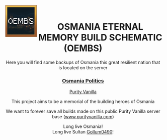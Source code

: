 <!--suppress HtmlDeprecatedAttribute -->
<div align="center">
<img alt="OSMANIA ETERNAL MEMORY BUILD SCHEMATIC" src="/OEMBS.webp" width="100" align=left hspace="5" vspace="5"/>
<br>
<h1>OSMANIA ETERNAL MEMORY BUILD SCHEMATIC (OEMBS)</h1>
Here you will find some backups of Osmania  
this great resilient nation that is located on the server

<h3 align="center">
  <a href="/POLICY.md">Osmania Politics</a>
</h3>
  
[Purity Vanilla](https://www.purityvanilla.com/)  
  
This project aims to be a memorial of the building heroes of Osmania  
  
We want to forever save all builds made on this public Purity Vanilla server base (www.purityvanilla.com)  
  
Long live Osmania!  
Long live Sultan [Gollum0490](https://pt.namemc.com/profile/Gollum0490.1)!  
